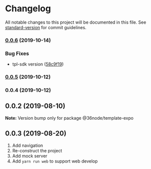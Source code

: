 # Changelog

All notable changes to this project will be documented in this file. See [standard-version](https://github.com/conventional-changelog/standard-version) for commit guidelines.

### [0.0.6](https://github.com/36node/sketch-tpl-expo/compare/v0.0.5...v0.0.6) (2019-10-14)


### Bug Fixes

* tpl-sdk version ([58c9f19](https://github.com/36node/sketch-tpl-expo/commit/58c9f19b94270953ac3a4ae9b34ed6532176a2c9))

### [0.0.5](https://github.com/36node/sketch-tpl-expo/compare/v0.0.4...v0.0.5) (2019-10-12)

### 0.0.4 (2019-10-12)

## 0.0.2 (2019-08-10)

**Note:** Version bump only for package @36node/template-expo

## 0.0.3 (2019-08-20)

1. Add navigation
2. Re-construct the project
3. Add mock server
4. Add `yarn run web` to support web develop